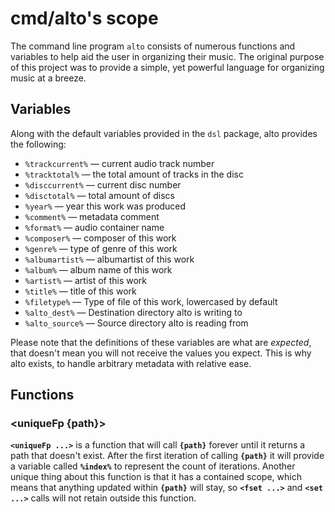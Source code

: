 # cmd/alto's scope

The command line program `alto` consists of numerous functions and variables to help
aid the user in organizing their music. The original purpose of this project was to provide a simple, yet 
powerful language for organizing music at a breeze.

## Variables

Along with the default variables provided in the `dsl` package, alto provides the following:

* `%trackcurrent%` — current audio track number
* `%tracktotal%` — the total amount of tracks in the disc
* `%disccurrent%` — current disc number
* `%disctotal%` — total amount of discs
* `%year%` — year this work was produced
* `%comment%` — metadata comment
* `%format%` — audio container name
* `%composer%` — composer of this work
* `%genre%` — type of genre of this work
* `%albumartist%` — albumartist of this work
* `%album%` — album name of this work
* `%artist%` — artist of this work
* `%title%` — title of this work
* `%filetype%` — Type of file of this work, lowercased by default
* `%alto_dest%` — Destination directory alto is writing to
* `%alto_source%` — Source directory alto is reading from

Please note that the definitions of these variables are what are *expected*, that doesn't mean you will not
receive the values you expect. This is why alto exists, to handle arbitrary metadata with relative ease.

## Functions

### <uniqueFp {path}>

**`<uniqueFp ...>`** is a function that will call **`{path}`** forever until it returns a path
that doesn't exist. After the first iteration of calling **`{path}`** it will provide a variable 
called **`%index%`** to represent the count of iterations. Another unique thing about this
function is that it has a contained scope, which means that anything updated within **`{path}`** will
stay, so **`<fset ...>`** and **`<set ...>`** calls will not retain outside this function.




